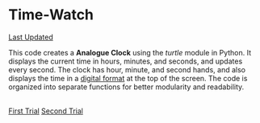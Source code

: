 # Time-Watch
<a href="simple_analogue_clock.py">Last Updated<a/>
<p>This code creates a <strong>Analogue Clock</strong> using the <i>turtle</i> module in Python. It displays the current time in hours, minutes, and seconds, and updates every second. The clock has hour, minute, and second hands, and also displays the time in a <u>digital format</u> at the top of the screen. The code is organized into separate functions for better modularity and readability.</p><br>
<a href="simple_clock.py">First Trial</a>
<a href="analogue_clock.py">Second Trial</a>
